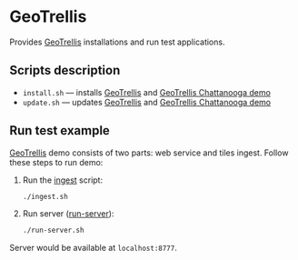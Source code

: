 # GeoTrellis

Provides [GeoTrellis](https://github.com/geotrellis/geotrellis) installations and run test applications.

## Scripts description

* `install.sh` — installs [GeoTrellis](https://github.com/geotrellis/geotrellis) and [GeoTrellis Chattanooga demo](https://github.com/pomadchin/geotrellis-chatta-demo)
* `update.sh` — updates [GeoTrellis](https://github.com/geotrellis/geotrellis) and [GeoTrellis Chattanooga demo](https://github.com/pomadchin/geotrellis-chatta-demo)

## Run test example

[GeoTrellis](https://github.com/geotrellis/geotrellis) demo consists of two parts: web service and tiles ingest. Follow these steps to run demo:

1. Run the [ingest](./ingest.sh) script:
    ```bash
    ./ingest.sh
    ```

4. Run server ([run-server](./run-server.sh)): 
    ```bash
    ./run-server.sh
    ```

Server would be available at `localhost:8777`.
